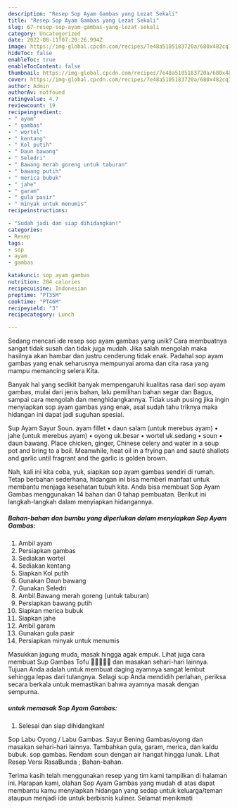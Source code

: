 ```yaml
---
description: "Resep Sop Ayam Gambas yang Lezat Sekali"
title: "Resep Sop Ayam Gambas yang Lezat Sekali"
slug: 67-resep-sop-ayam-gambas-yang-lezat-sekali
category: Uncategorized
date: 2022-08-11T07:20:26.994Z
image: https://img-global.cpcdn.com/recipes/7e48a5105183720a/680x482cq70/sop-ayam-gambas-foto-resep-utama.jpg
hideToc: false
enableToc: true
enableTocContent: false
thumbnail: https://img-global.cpcdn.com/recipes/7e48a5105183720a/680x482cq70/sop-ayam-gambas-foto-resep-utama.jpg
cover: https://img-global.cpcdn.com/recipes/7e48a5105183720a/680x482cq70/sop-ayam-gambas-foto-resep-utama.jpg
author: Admin
authorAv: notfound
ratingvalue: 4.7
reviewcount: 19
recipeingredient:
- " ayam"
- " gambas"
- " wortel"
- " kentang"
- " Kol putih"
- " Daun bawang"
- " Seledri"
- " Bawang merah goreng untuk taburan"
- " bawang putih"
- " merica bubuk"
- " jahe"
- " garam"
- " gula pasir"
- " minyak untuk menumis"
recipeinstructions:

- "Sudah jadi dan siap dihidangkan!"
categories:
- Resep
tags:
- sop
- ayam
- gambas

katakunci: sop ayam gambas 
nutrition: 284 calories
recipecuisine: Indonesian
preptime: "PT35M"
cooktime: "PT46M"
recipeyield: "3"
recipecategory: Lunch

---
```





Sedang mencari ide resep sop ayam gambas yang unik? Cara membuatnya sangat tidak susah dan tidak juga mudah. Jika salah mengolah maka hasilnya akan hambar dan justru cenderung tidak enak. Padahal sop ayam gambas yang enak seharusnya mempunyai aroma dan cita rasa yang mampu memancing selera Kita.





Banyak hal yang sedikit banyak mempengaruhi kualitas rasa dari sop ayam gambas, mulai dari jenis bahan, lalu pemilihan bahan segar dan Bagus, sampai cara mengolah dan menghidangkannya. Tidak usah pusing jika ingin menyiapkan sop ayam gambas yang enak,      asal sudah tahu triknya maka hidangan ini dapat jadi suguhan spesial.














Sup Ayam Sayur Soun. ayam fillet • daun salam (untuk merebus ayam) • jahe (untuk merebus ayam) • oyong uk.besar • wortel uk.sedang • soun • daun bawang. Place chicken, ginger, Chinese celery and water in a soup pot and bring to a boil. Meanwhile, heat oil in a frying pan and sauté shallots and garlic until fragrant and the garlic is golden brown.






Nah, kali ini kita coba, yuk, siapkan sop ayam gambas sendiri di rumah. Tetap berbahan sederhana, hidangan ini bisa memberi manfaat untuk membantu menjaga kesehatan tubuh kita. Anda bisa membuat Sop Ayam Gambas menggunakan 14 bahan dan 0 tahap pembuatan. Berikut ini langkah-langkah dalam menyiapkan hidangannya.

<!--inarticleads1-->

##### Bahan-bahan dan bumbu yang diperlukan dalam menyiapkan Sop Ayam Gambas:

1. Ambil  ayam
1. Persiapkan  gambas
1. Sediakan  wortel
1. Sediakan  kentang
1. Siapkan  Kol putih
1. Gunakan  Daun bawang
1. Gunakan  Seledri
1. Ambil  Bawang merah goreng (untuk taburan)
1. Persiapkan  bawang putih
1. Siapkan  merica bubuk
1. Siapkan  jahe
1. Ambil  garam
1. Gunakan  gula pasir
1. Persiapkan  minyak untuk menumis


Masukkan jagung muda, masak hingga agak empuk. Lihat juga cara membuat Sup Gambas Tofu 🦐🦐🦐🦐🦐 dan masakan sehari-hari lainnya. Tujuan Anda adalah untuk membuat daging ayamnya sangat lembut sehingga lepas dari tulangnya. Selagi sup Anda mendidih perlahan, periksa secara berkala untuk memastikan bahwa ayamnya masak dengan sempurna. 

<!--inarticleads2-->

#####  untuk memasak Sop Ayam Gambas:


1. Selesai dan siap dihidangkan!

Sop Labu Oyong / Labu Gambas. Sayur Bening Gambas/oyong dan masakan sehari-hari lainnya. Tambahkan gula, garam, merica, dan kaldu bubuk. sop gambas. Rendam soun dengan air hangat hingga lunak. Lihat Resep Versi RasaBunda ; Bahan-bahan. 

Terima kasih telah menggunakan resep yang tim kami tampilkan di halaman ini. Harapan kami, olahan Sop Ayam Gambas yang mudah di atas dapat membantu kamu menyiapkan hidangan yang sedap untuk keluarga/teman ataupun menjadi ide untuk berbisnis kuliner. Selamat menikmati
